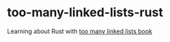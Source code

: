 # too-many-linked-lists-rust
Learning about Rust with [too many linked lists book](https://rust-unofficial.github.io/too-many-lists/)
